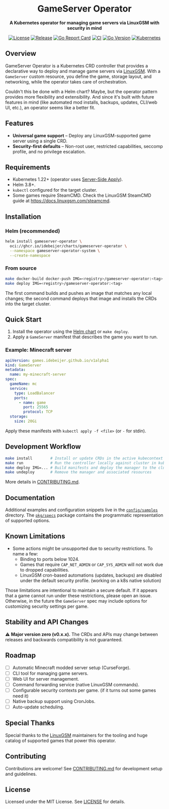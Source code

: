 <div align="center">

  <h1>GameServer Operator</h1>

**A Kubernetes operator for managing game servers via LinuxGSM with security in mind**

[![License](https://img.shields.io/github/license/idebeijer/gameserver-operator?style=for-the-badge)](https://github.com/idebeijer/gameserver-operator/blob/main/LICENSE)
[![Release](https://img.shields.io/github/v/release/idebeijer/gameserver-operator?style=for-the-badge)](https://github.com/idebeijer/gameserver-operator/releases)
[![Go Report Card](https://goreportcard.com/badge/github.com/idebeijer/gameserver-operator?style=for-the-badge)](https://goreportcard.com/report/github.com/idebeijer/gameserver-operator)
[![CI](https://img.shields.io/github/actions/workflow/status/idebeijer/gameserver-operator/test.yml?branch=main&style=for-the-badge)](https://github.com/idebeijer/gameserver-operator/actions)
[![Go Version](https://img.shields.io/github/go-mod/go-version/idebeijer/gameserver-operator?style=for-the-badge)](https://go.dev/)
[![Kubernetes](https://img.shields.io/badge/Kubernetes-1.22+-326CE5?style=for-the-badge&logo=kubernetes&logoColor=white)](https://kubernetes.io/)

</div>

## Overview

GameServer Operator is a Kubernetes CRD controller that provides a declarative way to deploy and manage game servers via [LinuxGSM](https://linuxgsm.com/). With a `GameServer` custom resource, you define the game, storage layout, and networking, while the operator takes care of orchestration.

Couldn't this be done with a Helm chart? Maybe, but the operator pattern provides more flexibility and extensibility. And since it's built with future features in mind (like automated mod installs, backups, updates, CLI/web UI, etc.), an operator seems like a better fit.

## Features

- **Universal game support** – Deploy any LinuxGSM-supported game server using a single CRD.
- **Security-first defaults** – Non-root user, restricted capabilities, seccomp profile, and no privilege escalation.

## Requirements

- Kubernetes 1.22+ (operator uses [Server-Side Apply](https://kubernetes.io/docs/reference/using-api/server-side-apply/)).
- Helm 3.8+.
- `kubectl` configured for the target cluster.
- Some games require SteamCMD. Check the LinuxGSM SteamCMD guide at https://docs.linuxgsm.com/steamcmd.

## Installation

### Helm (recommended)

```bash
helm install gameserver-operator \
  oci://ghcr.io/idebeijer/charts/gameserver-operator \
  --namespace gameserver-operator-system \
  --create-namespace
```

### From source

```bash
make docker-build docker-push IMG=<registry>/gameserver-operator:<tag>
make deploy IMG=<registry>/gameserver-operator:<tag>
```

The first command builds and pushes an image that matches any local changes; the second command deploys that image and installs the CRDs into the target cluster.

## Quick Start

1. Install the operator using the [Helm chart](#helm-recommended) or `make deploy`.
2. Apply a `GameServer` manifest that describes the game you want to run.

### Example: Minecraft server

```yaml
apiVersion: games.idebeijer.github.io/v1alpha1
kind: GameServer
metadata:
  name: my-minecraft-server
spec:
  gameName: mc
  service:
    type: LoadBalancer
    ports:
      - name: game
        port: 25565
        protocol: TCP
  storage:
    size: 20Gi
```

Apply these manifests with `kubectl apply -f <file>` (or `-` for stdin).

## Development Workflow

```bash
make install        # Install or update CRDs in the active kubecontext
make run            # Run the controller locally against cluster in kubeconfig
make deploy IMG=... # Build manifests and deploy the manager to the cluster
make undeploy       # Remove the manager and associated resources
```

More details in [CONTRIBUTING.md](./CONTRIBUTING.md).

## Documentation

Additional examples and configuration snippets live in the [`config/samples`](./config/samples) directory. The [`pkg/specs`](./pkg/specs) package contains the programmatic representation of supported options.

## Known Limitations

- Some actions might be unsupported due to security restrictions. To name a few:
  - Binding to ports below 1024.
  - Games that require `CAP_NET_ADMIN` or `CAP_SYS_ADMIN` will not work due to dropped capabilities.
  - LinuxGSM cron-based automations (updates, backups) are disabled under the default security profile. (working on a k8s native solution)

Those limitations are intentional to maintain a secure default. If it appears that a game cannot run under these restrictions, please open an issue.
Otherwise, in the future the `GameServer` spec may include options for customizing security settings per game.

## Stability and API Changes

⚠️ **Major version zero (v0.x.x).** The CRDs and APIs may change between releases and backwards compatibility is not guaranteed.

## Roadmap

- [ ] Automatic Minecraft modded server setup (CurseForge).
- [ ] CLI tool for managing game servers.
- [ ] Web UI for server management.
- [ ] Command forwarding service (native LinuxGSM commands).
- [ ] Configurable security contexts per game. (if it turns out some games need it)
- [ ] Native backup support using CronJobs.
- [ ] Auto-update scheduling.

## Special Thanks

Special thanks to the [LinuxGSM](https://linuxgsm.com/) maintainers for the tooling and huge catalog of supported games that power this operator.

## Contributing

Contributions are welcome! See [CONTRIBUTING.md](./CONTRIBUTING.md) for development setup and guidelines.

## License

Licensed under the MIT License. See [LICENSE](./LICENSE) for details.
